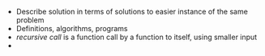 - Describe solution in terms of solutions to easier instance of the same problem
- Definitions, algorithms, programs
- *recursive call* is a function call by a function to itself, using smaller input
- 